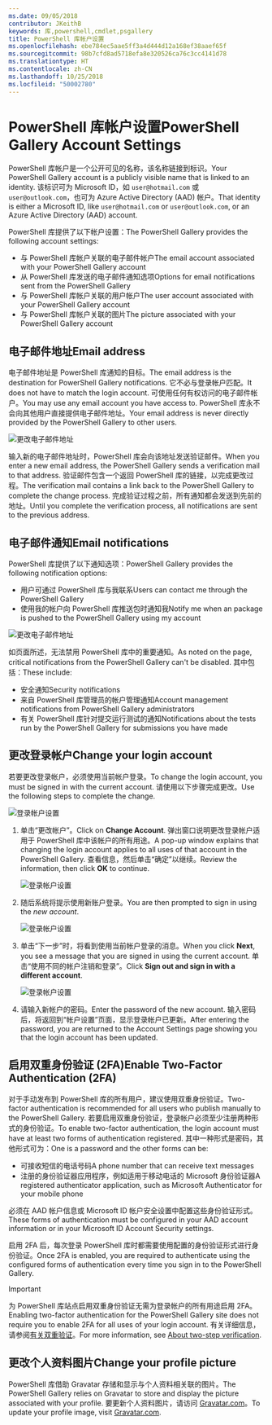 ```yaml
---
ms.date: 09/05/2018
contributor: JKeithB
keywords: 库,powershell,cmdlet,psgallery
title: PowerShell 库帐户设置
ms.openlocfilehash: ebe784ec5aae5ff3a4d444d12a168ef38aaef65f
ms.sourcegitcommit: 98b7cfd8ad5718efa8e320526ca76c3cc4141d78
ms.translationtype: HT
ms.contentlocale: zh-CN
ms.lasthandoff: 10/25/2018
ms.locfileid: "50002780"
---
```

# <a name="powershell-gallery-account-settings"></a><span data-ttu-id="2aae9-103">PowerShell 库帐户设置</span><span class="sxs-lookup"><span data-stu-id="2aae9-103">PowerShell Gallery Account Settings</span></span>

<span data-ttu-id="2aae9-104">PowerShell 库帐户是一个公开可见的名称，该名称链接到标识。</span><span class="sxs-lookup"><span data-stu-id="2aae9-104">Your PowerShell Gallery account is a publicly visible name that is linked to an identity.</span></span> <span data-ttu-id="2aae9-105">该标识可为 Microsoft ID，如 `user@hotmail.com` 或 `user@outlook.com`，也可为 Azure Active Directory (AAD) 帐户。</span><span class="sxs-lookup"><span data-stu-id="2aae9-105">That identity is either a Microsoft ID, like `user@hotmail.com` or `user@outlook.com`, or an Azure Active Directory (AAD) account.</span></span>

<span data-ttu-id="2aae9-106">PowerShell 库提供了以下帐户设置：</span><span class="sxs-lookup"><span data-stu-id="2aae9-106">The PowerShell Gallery provides the following account settings:</span></span>

- <span data-ttu-id="2aae9-107">与 PowerShell 库帐户关联的电子邮件帐户</span><span class="sxs-lookup"><span data-stu-id="2aae9-107">The email account associated with your PowerShell Gallery account</span></span>
- <span data-ttu-id="2aae9-108">从 PowerShell 库发送的电子邮件通知选项</span><span class="sxs-lookup"><span data-stu-id="2aae9-108">Options for email notifications sent from the PowerShell Gallery</span></span>
- <span data-ttu-id="2aae9-109">与 PowerShell 库帐户关联的用户帐户</span><span class="sxs-lookup"><span data-stu-id="2aae9-109">The user account associated with your PowerShell Gallery account</span></span>
- <span data-ttu-id="2aae9-110">与 PowerShell 库帐户关联的图片</span><span class="sxs-lookup"><span data-stu-id="2aae9-110">The picture associated with your PowerShell Gallery account</span></span>

## <a name="email-address"></a><span data-ttu-id="2aae9-111">电子邮件地址</span><span class="sxs-lookup"><span data-stu-id="2aae9-111">Email address</span></span>

<span data-ttu-id="2aae9-112">电子邮件地址是 PowerShell 库通知的目标。</span><span class="sxs-lookup"><span data-stu-id="2aae9-112">The email address is the destination for PowerShell Gallery notifications.</span></span> <span data-ttu-id="2aae9-113">它不必与登录帐户匹配。</span><span class="sxs-lookup"><span data-stu-id="2aae9-113">It does not have to match the login account.</span></span> <span data-ttu-id="2aae9-114">可使用任何有权访问的电子邮件帐户。</span><span class="sxs-lookup"><span data-stu-id="2aae9-114">You may use any email account you have access to.</span></span> <span data-ttu-id="2aae9-115">PowerShell 库永不会向其他用户直接提供电子邮件地址。</span><span class="sxs-lookup"><span data-stu-id="2aae9-115">Your email address is never directly provided by the PowerShell Gallery to other users.</span></span>

![更改电子邮件地址](../../Images/PSGallery_AcccountEmailAddress.png)

<span data-ttu-id="2aae9-117">输入新的电子邮件地址时，PowerShell 库会向该地址发送验证邮件。</span><span class="sxs-lookup"><span data-stu-id="2aae9-117">When you enter a new email address, the PowerShell Gallery sends a verification mail to that address.</span></span> <span data-ttu-id="2aae9-118">验证邮件包含一个返回 PowerShell 库的链接，以完成更改过程。</span><span class="sxs-lookup"><span data-stu-id="2aae9-118">The verification mail contains a link back to the PowerShell Gallery to complete the change process.</span></span> <span data-ttu-id="2aae9-119">完成验证过程之前，所有通知都会发送到先前的地址。</span><span class="sxs-lookup"><span data-stu-id="2aae9-119">Until you complete the verification process, all notifications are sent to the previous address.</span></span>

## <a name="email-notifications"></a><span data-ttu-id="2aae9-120">电子邮件通知</span><span class="sxs-lookup"><span data-stu-id="2aae9-120">Email notifications</span></span>

<span data-ttu-id="2aae9-121">PowerShell 库提供了以下通知选项：</span><span class="sxs-lookup"><span data-stu-id="2aae9-121">PowerShell Gallery provides the following notification options:</span></span>

- <span data-ttu-id="2aae9-122">用户可通过 PowerShell 库与我联系</span><span class="sxs-lookup"><span data-stu-id="2aae9-122">Users can contact me through the PowerShell Gallery</span></span>
- <span data-ttu-id="2aae9-123">使用我的帐户向 PowerShell 库推送包时通知我</span><span class="sxs-lookup"><span data-stu-id="2aae9-123">Notify me when an package is pushed to the PowerShell Gallery using my account</span></span>

![更改电子邮件地址](../../Images/PSGallery_AccountEmailOptions.png)

<span data-ttu-id="2aae9-125">如页面所述，无法禁用 PowerShell 库中的重要通知。</span><span class="sxs-lookup"><span data-stu-id="2aae9-125">As noted on the page, critical notifications from the PowerShell Gallery can't be disabled.</span></span>
<span data-ttu-id="2aae9-126">其中包括：</span><span class="sxs-lookup"><span data-stu-id="2aae9-126">These include:</span></span>

- <span data-ttu-id="2aae9-127">安全通知</span><span class="sxs-lookup"><span data-stu-id="2aae9-127">Security notifications</span></span>
- <span data-ttu-id="2aae9-128">来自 PowerShell 库管理员的帐户管理通知</span><span class="sxs-lookup"><span data-stu-id="2aae9-128">Account management notifications from PowerShell Gallery administrators</span></span>
- <span data-ttu-id="2aae9-129">有关 PowerShell 库针对提交运行测试的通知</span><span class="sxs-lookup"><span data-stu-id="2aae9-129">Notifications about the tests run by the PowerShell Gallery for submissions you have made</span></span>

## <a name="change-your-login-account"></a><span data-ttu-id="2aae9-130">更改登录帐户</span><span class="sxs-lookup"><span data-stu-id="2aae9-130">Change your login account</span></span>

<span data-ttu-id="2aae9-131">若要更改登录帐户，必须使用当前帐户登录。</span><span class="sxs-lookup"><span data-stu-id="2aae9-131">To change the login account, you must be signed in with the current account.</span></span> <span data-ttu-id="2aae9-132">请使用以下步骤完成更改。</span><span class="sxs-lookup"><span data-stu-id="2aae9-132">Use the following steps to complete the change.</span></span>

![登录帐户设置](../../Images/PSGallery_LoginAccountSettings.png)

1. <span data-ttu-id="2aae9-134">单击“更改帐户”。</span><span class="sxs-lookup"><span data-stu-id="2aae9-134">Click on **Change Account**.</span></span> <span data-ttu-id="2aae9-135">弹出窗口说明更改登录帐户适用于 PowerShell 库中该帐户的所有用途。</span><span class="sxs-lookup"><span data-stu-id="2aae9-135">A pop-up window explains that changing the login account applies to all uses of that account in the PowerShell Gallery.</span></span> <span data-ttu-id="2aae9-136">查看信息，然后单击“确定”以继续。</span><span class="sxs-lookup"><span data-stu-id="2aae9-136">Review the information, then click **OK** to continue.</span></span>

   ![登录帐户设置](../../Images/PSGallery_LoginAccountChange-1.png)

2. <span data-ttu-id="2aae9-138">随后系统将提示使用新账户登录。</span><span class="sxs-lookup"><span data-stu-id="2aae9-138">You are then prompted to sign in using the _new account_.</span></span>

   ![登录帐户设置](../../Images/PSGallery_LoginAccountChange-2.png)

3. <span data-ttu-id="2aae9-140">单击“下一步”时，将看到使用当前帐户登录的消息。</span><span class="sxs-lookup"><span data-stu-id="2aae9-140">When you click **Next**, you see a message that you are signed in using the current account.</span></span>
   <span data-ttu-id="2aae9-141">单击“使用不同的帐户注销和登录”。</span><span class="sxs-lookup"><span data-stu-id="2aae9-141">Click **Sign out and sign in with a different account**.</span></span>

   ![登录帐户设置](../../Images/PSGallery_LoginAccountChange-3.png)

4. <span data-ttu-id="2aae9-143">请输入新帐户的密码。</span><span class="sxs-lookup"><span data-stu-id="2aae9-143">Enter the password of the new account.</span></span> <span data-ttu-id="2aae9-144">输入密码后，将返回到“帐户设置”页面，显示登录帐户已更新。</span><span class="sxs-lookup"><span data-stu-id="2aae9-144">After entering the password, you are returned to the Account Settings page showing you that the login account has been updated.</span></span>


## <a name="enable-two-factor-authentication-2fa"></a><span data-ttu-id="2aae9-145">启用双重身份验证 (2FA)</span><span class="sxs-lookup"><span data-stu-id="2aae9-145">Enable Two-Factor Authentication (2FA)</span></span>

<span data-ttu-id="2aae9-146">对于手动发布到 PowerShell 库的所有用户，建议使用双重身份验证。</span><span class="sxs-lookup"><span data-stu-id="2aae9-146">Two-factor authentication is recommended for all users who publish manually to the PowerShell Gallery.</span></span> <span data-ttu-id="2aae9-147">若要启用双重身份验证，登录帐户必须至少注册两种形式的身份验证。</span><span class="sxs-lookup"><span data-stu-id="2aae9-147">To enable two-factor authentication, the login account must have at least two forms of authentication registered.</span></span> <span data-ttu-id="2aae9-148">其中一种形式是密码，其他形式可为：</span><span class="sxs-lookup"><span data-stu-id="2aae9-148">One is a password and the other forms can be:</span></span>

- <span data-ttu-id="2aae9-149">可接收短信的电话号码</span><span class="sxs-lookup"><span data-stu-id="2aae9-149">A phone number that can receive text messages</span></span>
- <span data-ttu-id="2aae9-150">注册的身份验证器应用程序，例如适用于移动电话的 Microsoft 身份验证器</span><span class="sxs-lookup"><span data-stu-id="2aae9-150">A registered authenticator application, such as Microsoft Authenticator for your mobile phone</span></span>

<span data-ttu-id="2aae9-151">必须在 AAD 帐户信息或 Microsoft ID 帐户安全设置中配置这些身份验证形式。</span><span class="sxs-lookup"><span data-stu-id="2aae9-151">These forms of authentication must be configured in your AAD account information or in your Microsoft ID Account Security settings.</span></span>

<span data-ttu-id="2aae9-152">启用 2FA 后，每次登录 PowerShell 库时都需要使用配置的身份验证形式进行身份验证。</span><span class="sxs-lookup"><span data-stu-id="2aae9-152">Once 2FA is enabled, you are required to authenticate using the configured forms of authentication every time you sign in to the PowerShell Gallery.</span></span>

> [!IMPORTANT]
> <span data-ttu-id="2aae9-153">为 PowerShell 库站点启用双重身份验证无需为登录帐户的所有用途启用 2FA。</span><span class="sxs-lookup"><span data-stu-id="2aae9-153">Enabling two-factor authentication for the PowerShell Gallery site does not require you to enable 2FA for all uses of your login account.</span></span> <span data-ttu-id="2aae9-154">有关详细信息，请参阅[有关双重验证](https://support.microsoft.com/help/12408/microsoft-account-about-two-step-verification)。</span><span class="sxs-lookup"><span data-stu-id="2aae9-154">For more information, see [About two-step verification](https://support.microsoft.com/help/12408/microsoft-account-about-two-step-verification).</span></span>

## <a name="change-your-profile-picture"></a><span data-ttu-id="2aae9-155">更改个人资料图片</span><span class="sxs-lookup"><span data-stu-id="2aae9-155">Change your profile picture</span></span>

<span data-ttu-id="2aae9-156">PowerShell 库借助 Gravatar 存储和显示与个人资料相关联的图片。</span><span class="sxs-lookup"><span data-stu-id="2aae9-156">The PowerShell Gallery relies on Gravatar to store and display the picture associated with your profile.</span></span> <span data-ttu-id="2aae9-157">要更新个人资料图片，请访问 [Gravatar.com](http://www.gravatar.com/)。</span><span class="sxs-lookup"><span data-stu-id="2aae9-157">To update your profile image, visit [Gravatar.com](http://www.gravatar.com/).</span></span>
